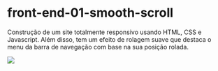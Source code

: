 # front-end-01-smooth-scroll
Construção de um site totalmente responsivo usando HTML, CSS e Javascript. Além disso, tem um efeito de rolagem suave que destaca o menu da barra de navegação com base na sua posição rolada.

<img src="https://tm.ibxk.com.br/2020/04/03/03162201927056.jpg?ims=1120x420">
